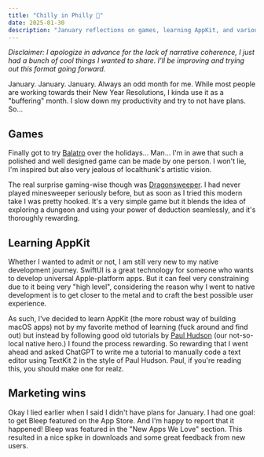```yaml
---
title: "Chilly in Philly 🥶"
date: 2025-01-30
description: "January reflections on games, learning AppKit, and various updates"
---
```


*Disclaimer: I apologize in advance for the lack of narrative coherence, I just had a bunch of cool things I wanted to share. I'll be improving and trying out this format going forward.*

January. January. January. Always an odd month for me. While most people are working towards their New Year Resolutions, I kinda use it as a "buffering" month. I slow down my productivity and try to not have plans. So…

## Games

Finally got to try [Balatro](https://www.playbalatro.com) over the holidays… Man… I'm in awe that such a polished and well designed game can be made by one person. I won't lie, I'm inspired but also very jealous of localthunk's artistic vision.

The real surprise gaming-wise though was [Dragonsweeper](https://danielben.itch.io/dragonsweeper). I had never played minesweeper seriously before, but as soon as I tried this modern take I was pretty hooked. It's a very simple game but it blends the idea of exploring a dungeon and using your power of deduction seamlessly, and it's thoroughly rewarding.

## Learning AppKit

Whether I wanted to admit or not, I am still very new to my native development journey. SwiftUI is a great technology for someone who wants to develop universal Apple-platform apps. But it can feel very constraining due to it being very "high level", considering the reason why I went to native development is to get closer to the metal and to craft the best possible user experience.

As such, I've decided to learn AppKit (the more robust way of building macOS apps) not by my favorite method of learning (fuck around and find out) but instead by following good old tutorials by [Paul Hudson](https://www.hackingwithswift.com) (our not-so-local native hero.) I found the process rewarding. So rewarding that I went ahead and asked ChatGPT to write me a tutorial to manually code a text editor using TextKit 2 in the style of Paul Hudson. Paul, if you're reading this, you should make one for realz.

## Marketing wins

Okay I lied earlier when I said I didn't have plans for January. I had one goal: to get Bleep featured on the App Store. And I'm happy to report that it happened! Bleep was featured in the "New Apps We Love" section. This resulted in a nice spike in downloads and some great feedback from new users.
